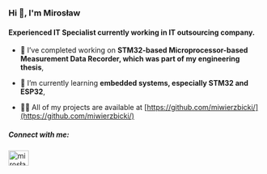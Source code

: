 <h3>Hi 👋, I'm Mirosław</h1>
<h4>Experienced IT Specialist currently working in IT outsourcing company.</h3>

- 🔭 I’ve completed working on **STM32-based Microprocessor-based Measurement Data Recorder, which was part of my engineering thesis**,

- 🌱 I’m currently learning **embedded systems, especially STM32 and ESP32**,

- 👨‍💻 All of my projects are available at [https://github.com/miwierzbicki/](https://github.com/miwierzbicki/)

<h5 align="left">Connect with me:</h3>
<p align="left">
<a href="https://linkedin.com/in/mirosław-wierzbicki-67b87a230" target="blank"><img align="center" src="https://raw.githubusercontent.com/rahuldkjain/github-profile-readme-generator/master/src/images/icons/Social/linked-in-alt.svg" alt="mirosław-wierzbicki-67b87a230" height="30" width="40" /></a>
</p>

